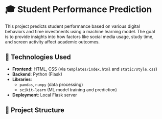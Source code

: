 # 🎓 Student Performance Prediction

This project predicts student performance based on various digital behaviors and time investments using a machine learning model. The goal is to provide insights into how factors like social media usage, study time, and screen activity affect academic outcomes.

## 🔧 Technologies Used

- **Frontend**: HTML, CSS (via `templates/index.html` and `static/style.css`)
- **Backend**: Python (Flask)
- **Libraries**: 
  - `pandas`, `numpy` (data processing)
  - `scikit-learn` (ML model training and prediction)
- **Deployment**: Local Flask server

## 📁 Project Structure

